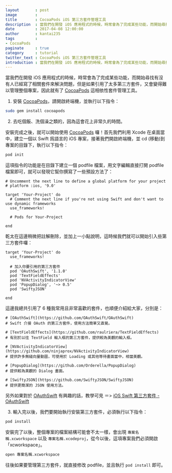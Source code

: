 ```yaml
---
layout       : post
image        : 
title        : CocoaPods iOS 第三方套件管理工具
description  : 當我們在開發 iOS 應用程式的時候，時常會為了完成某些功能，而開始尋找有沒有人已經寫了相關套件來解決問題 ...
date         : 2017-04-08 12:00:00
author       : kantai235
tags         :
- CocoaPods
paginate     : true
category     : tutorial
twitter_text : CocoaPods iOS 第三方套件管理工具
introduction : 當我們在開發 iOS 應用程式的時候，時常會為了完成某些功能，而開始尋找有沒有人已經寫了相關套件來解決問題 ...
---
```


當我們在開發 iOS 應用程式的時候，時常會為了完成某些功能，而開始尋找有沒有人已經寫了相關套件來解決問題，但是如果引用了太多第三方套件，又會變得難以管理整個專案，因此就有了 [CocoaPods](https://cocoapods.org) 這相依性套件管理工具。

1. 安裝 [CocoaPods](https://cocoapods.org)，請開啟終端機，並執行以下指令：

```sh
sudo gem install cocoapods
```

2. 去吃個飯、洗個澡之類的，因為這會花上非常久的時間。

安裝完成之後，就可以開始使用 [CocoaPods](https://cocoapods.org) 囉！首先我們利用 Xcode 在桌面當中，建立一個以 Swift 爲語言的 iOS 專案，接著我們開啟終端機，並 cd (移動)到專案的目錄下，執行以下指令：

```sh
pod init
```

這項指令的功能是在目錄下建立一個 podfile 檔案，用文字編輯直接打開 podfile 檔案即可，就可以發現它幫你撰寫了一些預設方法了：

```pod
# Uncomment the next line to define a global platform for your project
# platform :ios, '9.0'

target 'Your-Project' do
  # Comment the next line if you're not using Swift and don't want to use dynamic frameworks
  use_frameworks!

  # Pods for Your-Project

end
```

乾太在這邊稍微把註解刪除，並加上一小點說明，這時候我們就可以開始引入些第三方套件囉：

```pod
target 'Your-Project' do
  use_frameworks!

  # 加入你要引用的第三方套件
  pod 'OAuthSwift', '1.1.0'
  pod 'TextFieldEffects'
  pod 'NVActivityIndicatorView'
  pod 'PopupDialog', '~> 0.5'
  pod 'SwiftyJSON'

end
```

這邊我總共引用了 6 種我常用且非常喜歡的套件，也順便介紹給大家，分別是：

```
# [OAuthSwift](https://github.com/OAuthSwift/OAuthSwift)
# Swift 介接 OAuth 的第三方套件，使用方法簡單又直覺。

# [TextFieldEffects](https://github.com/raulriera/TextFieldEffects)
# 有別於以往 TextField 輸入框的第三方套件，提供較為美觀的輸入框。

# [NVActivityIndicatorView](https://github.com/ninjaprox/NVActivityIndicatorView)
# 提供許多無縫向量動圖，可使用於 Loading 或其他等待畫面當中，相當美觀。

# [PopupDialog](https://github.com/Orderella/PopupDialog)
# 提供較為美觀的 Dialog 畫面。

# [SwiftyJSON](https://github.com/SwiftyJSON/SwiftyJSON)
# 提供更簡潔的 JSON 使用方法。
```

另外如果對於 [OAuthSwift](https://github.com/OAuthSwift/OAuthSwift) 有興趣的話，教學可見 ＝> [iOS Swift 第三方套件 - OAuthSwift](https://kantai235.github.io/2017/04/11/OAuthForSwiftBasic/)

3. 輸入完以後，我們要開始執行安裝第三方套件，必須執行以下指令：

```sh
pod install
```

安裝完了以後，整個專案的檔案結構可能會不太一樣，會出現 `專案名稱.xcworkspace` 以及 `專案名稱.xcodeproj`，從今以後，這項專案我們必須開啟「xcworkspace」。

```sh
open 專案名稱.xcworkspace
```

往後如果要管理第三方套件，就直接修改 podfile，並且執行 `pod install` 即可。
